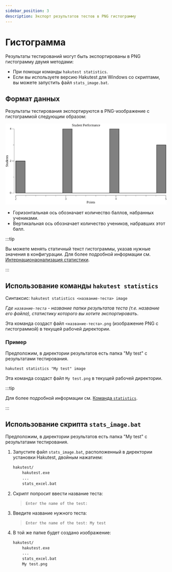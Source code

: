 ```yaml
---
sidebar_position: 3
description: Экспорт результатов тестов в PNG гистограмму
---
```


# Гистограмма

Результаты тестирований могут быть экспортированы в PNG гистограмму двумя методами:

-   При помощи команды `hakutest statistics`.
-   Если вы используете версию Hakutest для Windows со скриптами, вы можете запустить файл `stats_image.bat`.

## Формат данных

Результаты тестирования экспортируются в PNG-изображение с гистограммой следующим образом:

![Histogram example](./img/histogram.webp)

-   Горизонтальная ось обозначает количество баллов, набранных учениками.
-   Вертикальная ось обозначает количество учеников, набравших этот балл.

:::tip

Вы можете менять статичный текст гистограммы, указав нужные значения в конфигурации. Для более подробной информации см. [Интернационаонализация статистики](/docs/i18n/stats#image).

:::

## Использование команды `hakutest statistics`

Синтаксис: `hakutest statistics <название-теста> image`

_Где `название-теста` - название папки результатов теста (т.е. название его файла), статистику которого вы хотите экспортировать_.

Эта команда создаст файл `<название-теста>.png` (изображение PNG с гистограммой) в текущей рабочей директории.

### Пример

Предположим, в директории результатов есть папка "My test" с результатами тестирования.

```shell title='Команда'
hakutest statistics "My test" image
```

Эта команда создаст файл `My test.png` в текущей рабочей директории.

:::tip

Для более подробной информации см. [Команда `statistics`](/docs/cli/statistics).

:::

## Использование скрипта `stats_image.bat`

Предположим, в директории результатов есть папка "My test" с результатами тестирования.

1. Запустите файл `stats_image.bat`, расположенный в директории установки Hakutest, двойным нажатием:

    ```txt {4} title='Структура папок'
    hakutest/
        hakutest.exe
        ...
        stats_excel.bat
    ```

2. Скрипт попросит ввести название теста:

    > ```
    > Enter the name of the test:
    > ```

3. Введите название нужного теста:

    > ```
    > Enter the name of the test: My test
    > ```

4. В той же папке будет создано изображение:

    ```txt {5} title='Структура папок'
    hakutest/
        hakutest.exe
        ...
        stats_excel.bat
        My test.png
    ```

